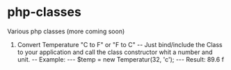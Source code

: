 # php-classes
Various php classes (more coming soon)

1) Convert Temperature "C to F" or "F to C"
-- Just bind/include the Class to your application and call the class constructor whit a number and unit.
-- Example: 
--- $temp = new Temperatur(32, 'c');
--- Result: 89.6 f
